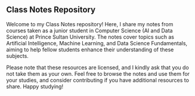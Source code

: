 ## Class Notes Repository
Welcome to my Class Notes repository! Here, I share my notes from courses taken as a junior student in Computer Science (AI and Data Science) at Prince Sultan University. The notes cover topics such as Artificial Intelligence, Machine Learning, and Data Science Fundamentals, aiming to help fellow students enhance their understanding of these subjects.

Please note that these resources are licensed, and I kindly ask that you do not take them as your own. Feel free to browse the notes and use them for your studies, and consider contributing if you have additional resources to share. Happy studying!
